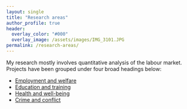 ```yaml
---
layout: single
title: "Research areas"
author_profile: true
header:  
  overlay_color: "#000"
  overlay_image: /assets/images/IMG_3101.JPG
permalink: /research-areas/
---
```


My research mostly involves quantitative analysis of the labour market.  Projects have been grouped under four broad headings below:

* [Employment and welfare](/employment-and-welfare/)
* [Education and training](/education-and-training/)
* [Health and well-being](/health-and-well-being/)
* [Crime and conflict](/crime-and-conflict/)



